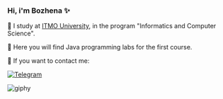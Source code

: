 ### Hi, i'm Bozhena ✨
📌 I study at [ITMO University](https://itmo.ru), in the program "Informatics and Computer Science".

📜 Here you will find Java programming labs for the first course.

🤍 If you want to contact me: 

[![Telegram](https://img.shields.io/badge/Telegram-2CA5E0?style=for-the-badge&logo=telegram&logoColor=white)](https://t.me/Bzhnan)

![giphy](https://github.com/bzhenka/bzhenka/assets/123626256/7b1b3023-34ef-4b49-96cf-d528197d59f3)


<!--
**bzhenka/bzhenka** is a ✨ _special_ ✨ repository because its `README.md` (this file) appears on your GitHub profile.

Here are some ideas to get you started:

- 🔭 I’m currently working on ...
- 🌱 I’m currently learning ...
- 👯 I’m looking to collaborate on ...
- 🤔 I’m looking for help with ...
- 💬 Ask me about ...
- 📫 How to reach me: ...
- 😄 Pronouns: ...
- ⚡ Fun fact: ...
-->
